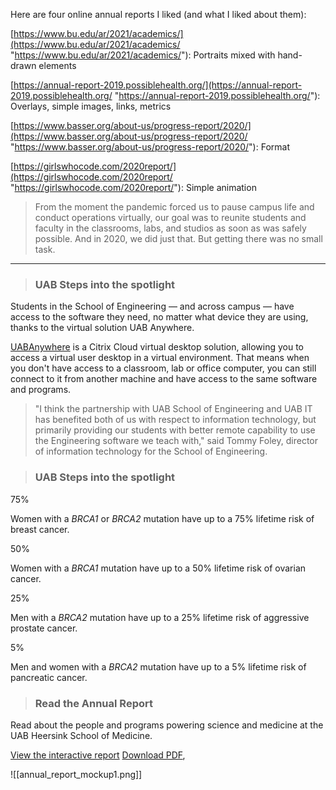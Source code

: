 Here are four online annual reports I liked (and what I liked about them):

[https://www.bu.edu/ar/2021/academics/](https://www.bu.edu/ar/2021/academics/ "https://www.bu.edu/ar/2021/academics/"): Portraits mixed with hand-drawn elements

[https://annual-report-2019.possiblehealth.org/](https://annual-report-2019.possiblehealth.org/ "https://annual-report-2019.possiblehealth.org/"): Overlays, simple images, links, metrics

[https://www.basser.org/about-us/progress-report/2020/](https://www.basser.org/about-us/progress-report/2020/ "https://www.basser.org/about-us/progress-report/2020/"): Format

[https://girlswhocode.com/2020report/](https://girlswhocode.com/2020report/ "https://girlswhocode.com/2020report/"): Simple animation


> From the moment the pandemic forced us to pause campus life and conduct operations virtually, our goal was to reunite students and faculty in the classrooms, labs, and studios as soon as was safely possible. And in 2020, we did just that.
But getting there was no small task.
-----

> ### UAB Steps into the spotlight

Students in the School of Engineering — and across campus — have access to the software they need, no matter what device they are using, thanks to the virtual solution UAB Anywhere.

[UABAnywhere](http://go.uab.edu/uabanywhere) is a Citrix Cloud virtual desktop solution, allowing you to access a virtual user desktop in a virtual environment. That means when you don't have access to a classroom, lab or office computer, you can still connect to it from another machine and have access to the same software and programs.

> "I think the partnership with UAB School of Engineering and UAB IT has benefited both of us with respect to information technology, but primarily providing our students with better remote capability to use the Engineering software we teach with," said Tommy Foley, director of information technology for the School of Engineering.

> ### UAB Steps into the spotlight
  
75%

Women with a _BRCA1_ or _BRCA2_ mutation have up to a 75% lifetime risk of breast cancer.

50%

Women with a _BRCA1_ mutation have up to a 50% lifetime risk of ovarian cancer.

25%

Men with a _BRCA2_ mutation have up to a 25% lifetime risk of aggressive prostate cancer.

5%

Men and women with a _BRCA2_ mutation have up to a 5% lifetime risk of pancreatic cancer.


> ### Read the Annual Report 

Read about the people and programs powering science and medicine at the UAB Heersink School of Medicine. 

[View the interactive report](https://75a8073e.flowpaper.com/AnnualReport2021/#page=1) [Download PDF](https://www.uab.edu/medicine/home/images/news/AnnualReport2021-2.pdf),

![[annual_report_mockup1.png]]